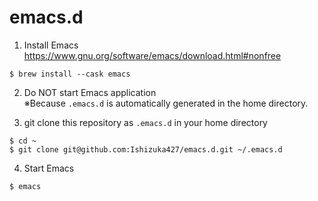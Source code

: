 # emacs.d


1. Install Emacs  
https://www.gnu.org/software/emacs/download.html#nonfree
```console
$ brew install --cask emacs
```

2. Do NOT start Emacs application  
※Because `.emacs.d` is automatically generated in the home directory.

3. git clone this repository as `.emacs.d` in your home directory
```console
$ cd ~
$ git clone git@github.com:Ishizuka427/emacs.d.git ~/.emacs.d
```
4. Start Emacs
```console
$ emacs
```
